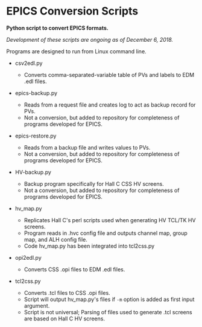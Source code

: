 # EPICS Conversion Scripts
**Python script to convert EPICS formats.**

*Development of these scripts are ongoing as of December 6, 2018.*

Programs are designed to run from Linux command line. 





- csv2edl.py
  - Converts comma-separated-variable table of PVs and labels to EDM .edl files.

- epics-backup.py
  - Reads from a request file and creates log to act as backup record for PVs.
  - Not a conversion, but added to repository for completeness of programs developed for EPICS.

- epics-restore.py
  - Reads from a backup file and writes values to PVs.
  - Not a conversion, but added to repository for completeness of programs developed for EPICS.

- HV-backup.py
  - Backup program specifically for Hall C CSS HV screens.
  - Not a conversion, but added to repository for completeness of programs developed for EPICS.
  
- hv_map.py
  - Replicates Hall C's perl scripts used when generating HV TCL/TK HV screens.
  - Program reads in .hvc config file and outputs channel map, group map, and ALH config file.
  - Code hv_map.py has been integrated into tcl2css.py

- opi2edl.py
  - Converts CSS .opi files to EDM .edl files.

- tcl2css.py
  - Converts .tcl files to CSS .opi files.
  - Script will output hv_map.py's files if ```-m``` option is added as first input argument.
  - Script is not universal; Parsing of files used to generate .tcl screens are based on Hall C HV screens.
